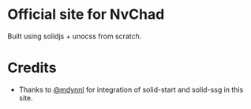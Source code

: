 # Official site for NvChad

Built using solidjs + unocss from scratch.  

# Credits

- Thanks to [@mdynnl](https://github.com/mdynnl) for integration of solid-start and solid-ssg in this site.
